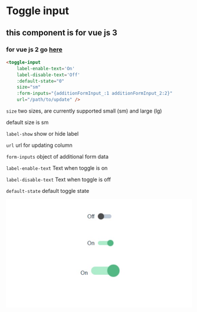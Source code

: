# Toggle input

## this component is for vue js 3

### for vue js 2 go [here](https://github.com/Matej-ch/toggle-column/tree/v2)

```html
<toggle-input
    label-enable-text='On' 
    label-disable-text='Off' 
    :default-state="0"
    size="sm"
    :form-inputs="{additionFormInput_:1 additionFormInput_2:2}" 
    url="/path/to/update" />
```

`size` two sizes, are currently supported small (sm) and large (lg)

default size is sm

`label-show` show or hide label

`url` url for updating column

`form-inputs` object of additional form data

`label-enable-text` Text when toggle is on

`label-disable-text` Text when toggle is off

`default-state`  default toggle state

![toggle input](toggle.jpg)